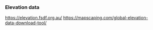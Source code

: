 ### Elevation data
https://elevation.fsdf.org.au/
https://mapscaping.com/global-elevation-data-download-tool/